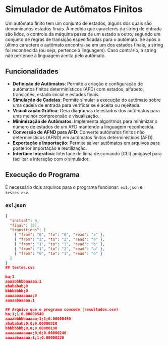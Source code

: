 # Simulador de Autômatos Finitos

Um autômato finito tem um conjunto de estados, alguns dos quais são denominados estados finais. À medida que caracteres da string de entrada são lidos, o controle da máquina passa de um estado a outro, segundo um conjunto de regras de transição especificadas para o autômato. Se após o último caractere o autômato encontra-se em um dos estados finais, a string foi reconhecida (ou seja, pertence à linguagem). Caso contrário, a string não pertence à linguagem aceita pelo autômato.

## Funcionalidades

- **Definição de Autômatos**: Permite a criação e configuração de autômatos finitos determinísticos (AFD) com estados, alfabeto, transições, estado inicial e estados finais.
- **Simulação de Cadeias**: Permite simular a execução do autômato sobre uma cadeia de entrada para verificar se é aceita ou rejeitada.
- **Visualização Gráfica**: Gera diagramas de estados dos autômatos para uma melhor compreensão e visualização.
- **Minimização de Autômatos**: Implementa algoritmos para minimizar o número de estados de um AFD mantendo a linguagem reconhecida.
- **Conversão de AFND para AFD**: Converte autômatos finitos não determinísticos (AFND) em autômatos finitos determinísticos (AFD).
- **Exportação e Importação**: Permite salvar autômatos em arquivos para posterior importação e reutilização.
- **Interface Interativa**: Interface de linha de comando (CLI) amigável para facilitar a interação com o simulador.

## Execução do Programa

É necessário dois arquivos para o programa funcionar: `ex1.json` e `testes.csv`.

### ex1.json

```json
{
  "initial": 0,
  "final": [2],
  "transitions": [
    { "from": "0", "to": "0", "read": "a" },
    { "from": "2", "to": "2", "read": "a" },
    { "from": "1", "to": "1", "read": "b" },
    { "from": "1", "to": "2", "read": "a" },
    { "from": "0", "to": "1", "read": "b" }
  ]
}
## testes.cvs

ba;1
aaaabbbbbaaaaa;1
abababab;0
bbbbbbbb;0
aaaaaaaaaaaa;0
aaaaabaaaaa;1

## Arquivo que o programa concede (resultados.csv)
ba;1;1;0.00000540
aaaabbbbbaaaaa;1;1;0.00000460
abababab;0;0;0.00000310
bbbbbbbb;0;0;0.00000190
aaaaaaaaaaaa;0;0;0.00000240
aaaaabaaaaa;1;1;0.00000220
